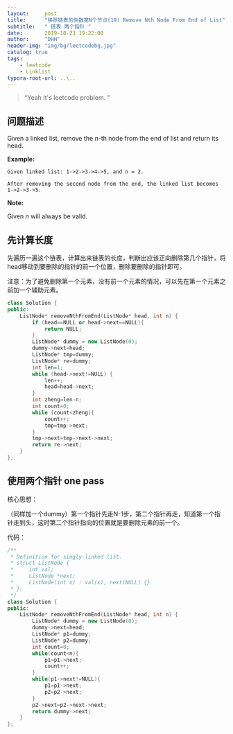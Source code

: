 ```yaml
---
layout:     post
title:      "移除链表的倒数第N个节点(19) Remove Nth Node From End of List"
subtitle:   " 链表 两个指针 "
date:       2019-10-23 19:22:00
author:     "DHH"
header-img: "img/bg/leetcodebg.jpg"
catalog: true
tags:
    - leetcode
    - Linklist
typora-root-url: ..\..
---
```


> “Yeah It's leetcode problem. ”

## 问题描述

Given a linked list, remove the *n*-th node from the end of list and return its head.

**Example:**

```
Given linked list: 1->2->3->4->5, and n = 2.

After removing the second node from the end, the linked list becomes 1->2->3->5.
```

**Note:**

Given *n* will always be valid.

## 先计算长度

先遍历一遍这个链表，计算出来链表的长度，判断出应该正向删除第几个指针，将head移动到要删除的指针的前一个位置，删除要删除的指针即可。

注意：为了避免删除第一个元素，没有前一个元素的情况，可以先在第一个元素之前加一个辅助元素。

```c++
class Solution {
public:
    ListNode* removeNthFromEnd(ListNode* head, int n) {
        if (head==NULL or head->next==NULL){
            return NULL;
        }
        ListNode* dummy = new ListNode(0);
        dummy->next=head;
        ListNode* tmp=dummy;
        ListNode* re=dummy;
        int len=1;
        while (head->next!=NULL) {
            len++;
            head=head->next;
        }
        int zheng=len-n;
        int count=0;
        while (count<zheng){
            count++;
            tmp=tmp->next;
        }
        tmp->next=tmp->next->next;
        return re->next;
    }
};
```



## 使用两个指针 one pass

核心思想：

（同样加一个dummy）第一个指针先走N-1步，第二个指针再走，知道第一个指针走到头，这时第二个指针指向的位置就是要删除元素的前一个。

代码：

```c++
/**
 * Definition for singly-linked list.
 * struct ListNode {
 *     int val;
 *     ListNode *next;
 *     ListNode(int x) : val(x), next(NULL) {}
 * };
 */
class Solution {
public:
    ListNode* removeNthFromEnd(ListNode* head, int n) {
        ListNode* dummy = new ListNode(0);
        dummy->next=head;
        ListNode* p1=dummy;
        ListNode* p2=dummy;
        int count=0;
        while(count<n){
            p1=p1->next;
            count++;
        }
        while(p1->next!=NULL){
            p1=p1->next;
            p2=p2->next;
        }
        p2->next=p2->next->next;
        return dummy->next;
    }
};
```

